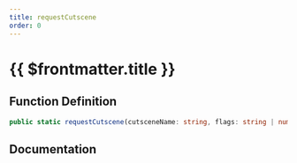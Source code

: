 ```yaml
---
title: requestCutscene
order: 0
---
```


# {{ $frontmatter.title }}

## Function Definition

```ts
public static requestCutscene(cutsceneName: string, flags: string | number, timeout?: number): Promise<void>;
```

## Documentation

<!--@include: ./parts/requestCutscene.md-->

